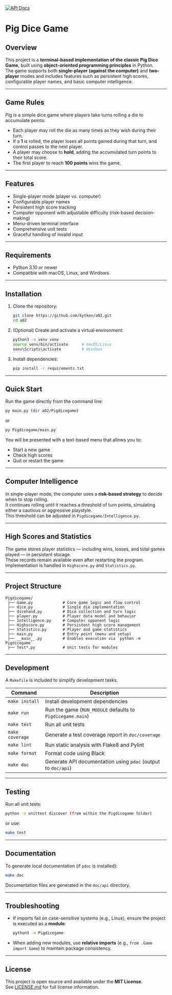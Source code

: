 [![API Docs](https://img.shields.io/badge/API%20Docs-GitHub%20Pages-blue)](https://kytkov.github.io/a02/)

# Pig Dice Game

## Overview
This project is a **terminal-based implementation of the classic Pig Dice Game**, built using **object-oriented programming principles** in Python.  
The game supports both **single-player (against the computer)** and **two-player** modes and includes features such as persistent high scores, configurable player names, and basic computer intelligence.

---

## Game Rules
Pig is a simple dice game where players take turns rolling a die to accumulate points:

- Each player may roll the die as many times as they wish during their turn.  
- If a **1** is rolled, the player loses all points gained during that turn, and control passes to the next player.  
- A player may choose to **hold**, adding the accumulated turn points to their total score.  
- The first player to reach **100 points** wins the game.

---

## Features
- Single-player mode (player vs. computer)    
- Configurable player names  
- Persistent high score tracking  
- Computer opponent with adjustable difficulty (risk-based decision-making)  
- Menu-driven terminal interface  
- Comprehensive unit tests  
- Graceful handling of invalid input  

---

## Requirements
- Python 3.10 or newer  
- Compatible with macOS, Linux, and Windows  

---

## Installation

1. Clone the repository:
   ```bash
   git clone https://github.com/kytkov/a02.git
   cd a02
   ```

2. (Optional) Create and activate a virtual environment:
   ```bash
   python3 -m venv venv
   source venv/bin/activate      # macOS/Linux
   venv\Scripts\activate         # Windows
   ```

3. Install dependencies:
   ```bash
   pip install -r requirements.txt
   ```

---

## Quick Start
Run the game directly from the command line:
```bash
py main.py (dir a02/Pigdicegame)
```
or
```bash
py Pigdicegame/main.py
```

You will be presented with a text-based menu that allows you to:
- Start a new game    
- Check high scores  
- Quit or restart the game  

---

## Computer Intelligence
In single-player mode, the computer uses a **risk-based strategy** to decide when to stop rolling.  
It continues rolling until it reaches a threshold of turn points, simulating either a cautious or aggressive playstyle.  
This threshold can be adjusted in `Pigdicegame/Intelligence.py`.

---

## High Scores and Statistics
The game stores player statistics — including wins, losses, and total games played — in persistent storage.  
These records remain available even after restarting the program.  
Implementation is handled in `Highscore.py` and `Statistics.py`.

---

## Project Structure
```
Pigdicegame/
 ├── Game.py             # Core game logic and flow control
 ├── dice.py             # Single die implementation
 ├── dicehand.py         # Dice collection and turn logic
 ├── player.py           # Player data model and behavior
 ├── Intelligence.py     # Computer opponent logic
 ├── Highscore.py        # Persistent high score management
 ├── Statistics.py       # Player and game statistics
 ├── main.py             # Entry point (menu and setup)
 ├── __main__.py         # Enables execution via `python -m Pigdicegame`
 ├── Test*.py            # Unit tests for modules
```

---

## Development

A `Makefile` is included to simplify development tasks.

| Command         | Description                                                   |
|-----------------|---------------------------------------------------------------|
| `make install`  | Install development dependencies                              |
| `make run`      | Run the game (`RUN_MODULE` defaults to `Pigdicegame.main`)    |
| `make test`     | Run all unit tests                                            |
| `make coverage` | Generate a test coverage report in `doc/coverage`             |
| `make lint`     | Run static analysis with Flake8 and Pylint                    |
| `make format`   | Format code using Black                                       |
| `make doc`      | Generate API documentation using `pdoc` (output to `doc/api`) |

---

## Testing
Run all unit tests:
```bash
python -m unittest discover (from within the Pigdicegame folder)
```
or use:
```bash
make test
```

---

## Documentation
To generate local documentation (if `pdoc` is installed):
```bash
make doc
```
Documentation files are generated in the `doc/api` directory.

---

## Troubleshooting
- If imports fail on case-sensitive systems (e.g., Linux), ensure the project is executed as a **module**:
  ```bash
  python3 -m Pigdicegame
  ```
- When adding new modules, use **relative imports** (e.g., `from .Game import Game`) to maintain package consistency.

---

## License
This project is open source and available under the **MIT License**.  
See [LICENSE.md](LICENSE.md) for full license information.
